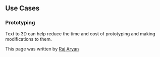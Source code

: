 ## Use Cases

### Prototyping

Text to 3D can help reduce the time and cost of prototyping and making modifications to them.

This page was written by [Raj Aryan](https://huggingface.co/thatrajaryan)